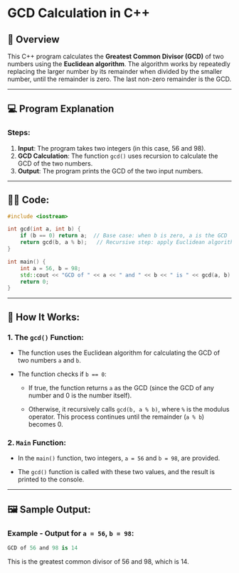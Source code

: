 # GCD Calculation in C++

## 📝 **Overview**

This C++ program calculates the **Greatest Common Divisor (GCD)** of two numbers using the **Euclidean algorithm**. The algorithm works by repeatedly replacing the larger number by its remainder when divided by the smaller number, until the remainder is zero. The last non-zero remainder is the GCD.

---

## 💻 **Program Explanation**

### **Steps**:
1. **Input**: The program takes two integers (in this case, 56 and 98).
2. **GCD Calculation**: The function `gcd()` uses recursion to calculate the GCD of the two numbers.
3. **Output**: The program prints the GCD of the two input numbers.

---

## 🧑‍💻 **Code**:

```cpp
#include <iostream>

int gcd(int a, int b) {
    if (b == 0) return a;  // Base case: when b is zero, a is the GCD
    return gcd(b, a % b);   // Recursive step: apply Euclidean algorithm
}

int main() {
    int a = 56, b = 98;
    std::cout << "GCD of " << a << " and " << b << " is " << gcd(a, b) << std::endl;
    return 0;
}
```

---
## 🚀 How It Works:
### 1. The `gcd()` Function:
- The function uses the Euclidean algorithm for calculating the GCD of two numbers `a` and `b`.

- The function checks if `b == 0`:

    - If true, the function returns `a` as the GCD (since the GCD of any number and 0 is the number itself).

    - Otherwise, it recursively calls `gcd(b, a % b)`, where `%` is the modulus operator. This process continues until the remainder (`a % b`) becomes 0.

### 2. `Main` Function:
- In the `main()` function, two integers, `a = 56` and `b = 98`, are provided.

- The `gcd()` function is called with these two values, and the result is printed to the console.


---
## 🖼️ Sample Output:
### Example - Output for `a = 56`, `b = 98`:
```csharp
GCD of 56 and 98 is 14
```
This is the greatest common divisor of 56 and 98, which is 14.
